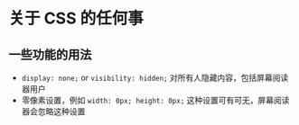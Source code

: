 # 关于 CSS 的任何事

## 一些功能的用法

- `display: none;` or `visibility: hidden;` 对所有人隐藏内容，包括屏幕阅读器用户
- 零像素设置，例如 `width: 0px; height: 0px;` 这种设置可有可无，屏幕阅读器会忽略这种设置
